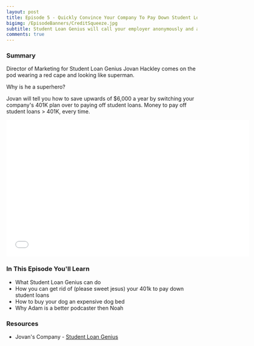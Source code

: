```yaml
---
layout: post
title: Episode 5 - Quickly Convince Your Company To Pay Down Student Loan Debt
bigimg: /EpisodeBanners/CreditSqueeze.jpg
subtitle: Student Loan Genius will call your employer anonymously and ask them to switch over your money from your 401k to ol' dirt nasty debt
comments: true
---
```

### Summary

Director of Marketing for Student Loan Genius Jovan Hackley comes on the pod wearing a red cape and looking like superman. 

Why is he a superhero? 

Jovan will tell you how to save upwards of $6,000 a year by switching your company's 401K plan over to paying off student loans. Money to pay off student loans > 401K, every time.

<iframe style="border: none" src="//html5-player.libsyn.com/embed/episode/id/5270775/height/360/width/640/theme/standard/autonext/no/thumbnail/yes/autoplay/no/preload/no/no_addthis/no/direction/backward/" height="360" width="640" scrolling="no"  allowfullscreen webkitallowfullscreen mozallowfullscreen oallowfullscreen msallowfullscreen></iframe>


### In This Episode You'll Learn

* What Student Loan Genius can do
* How you can get rid of (please sweet jesus) your 401k to pay down student loans
* How to buy your dog an expensive dog bed
* Why Adam is a better podcaster then Noah

### Resources

* Jovan's Company - [Student Loan Genius](https://studentloangenius.com)

<br><br>